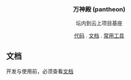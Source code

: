 <div align="center">
<h3 align="center">万神殿 (pantheon)</h3>
  <p align="center">
    坛内到云上项目基座
  </p>
  <p align="center">
    <a href="https://code.aone.alibaba-inc.com/mos-mcoap/mos-mcoap">代码</a>
    .
    <a href="https://yuque.antfin-inc.com/mos/scm/zde3db">文档</a>
    .
    <a href="https://yida.alibaba-inc.com/alibaba/web/APP_SZB4MN9FYHZ42PSILN1H/inst/homepage/">常用工具</a>
  </p>
</div>

## 文档

开发与使用前，必须查看[文档](docs/README.md)
